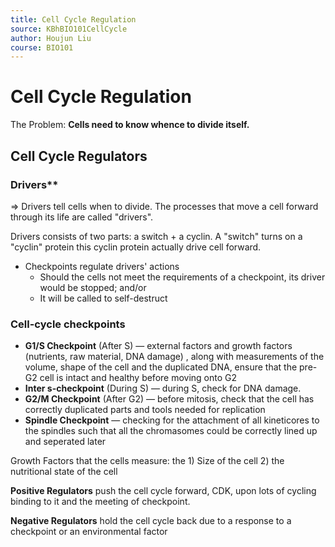 ```yaml
---
title: Cell Cycle Regulation
source: KBhBIO101CellCycle
author: Houjun Liu
course: BIO101
---
```


# Cell Cycle Regulation
The Problem: **Cells need to know whence to divide itself.**

## Cell Cycle Regulators
### Drivers**

=> Drivers tell cells when to divide. The processes that move a cell forward through its life are called "drivers".

Drivers consists of two parts: a switch + a cyclin. A "switch" turns on a "cyclin" protein this cyclin protein actually drive cell forward.

* Checkpoints regulate drivers' actions
	* Should the cells not meet the requirements of a checkpoint, its driver would be stopped; and/or 
	* It will be called to self-destruct

### Cell-cycle checkpoints
* **G1/S Checkpoint** (After S) — external factors and growth factors (nutrients, raw material, DNA damage) , along with measurements of the volume, shape of the cell and the duplicated DNA, ensure that the pre-G2 cell is intact and healthy before moving onto G2
* **Inter s-checkpoint** (During S) — during S, check for DNA damage.
* **G2/M Checkpoint** (After G2) — before mitosis, check that the cell has correctly duplicated parts and tools needed for replication
* **Spindle Checkpoint** — checking for the attachment of all kineticores to the spindles such that all the chromasomes could be correctly lined up and seperated later

Growth Factors that the cells measure: the 1) Size of the cell 2) the nutritional state of the cell

**Positive Regulators** push the cell cycle forward, CDK, upon lots of cycling binding to it and the meeting of checkpoint.

**Negative Regulators** hold the cell cycle back due to a response to a checkpoint or an environmental factor
